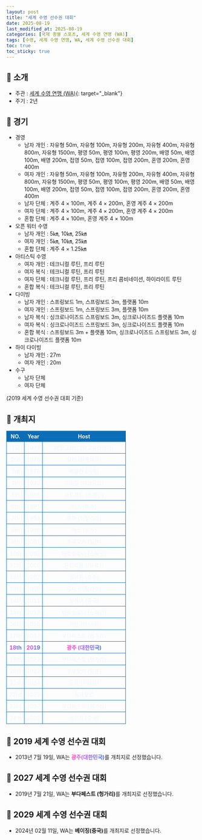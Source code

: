 ```yaml
---
layout: post
title: "세계 수영 선수권 대회"
date: 2025-08-19
last_modified_at: 2025-08-19
categories: [국제 종별 스포츠, 세계 수영 연맹 (WA)]
tags: [수영, 세계 수영 연맹, WA, 세계 수영 선수권 대회]
toc: true
toc_sticky: true
---
```

<style>
    /* 테이블 서식 */
    table {
        width: 100%;
        border-collapse: collapse;
        font-size: 14px;
        color: #f0f6fc;
      }
      th, td {
        border: 1px solid #0B6DB7;
        padding: 5px;
        text-align: center;
        font-weight: normal;
      }
</style>
## 📜 소개
* 주관 : [세계 수영 연맹 (WA)](https://www.worldaquatics.com/){: target="_blank"}
* 주기 : 2년

## 📜 경기
* 경영
  * 남자 개인 : 자유형 50m, 자유형 100m, 자유형 200m, 자유형 400m, 자유형 800m, 자유형 1500m, 평영 50m, 평영 100m, 평영 200m, 배영 50m, 배영 100m, 배영 200m, 접영 50m, 접영 100m, 접영 200m, 혼영 200m, 혼영 400m
  * 여자 개인 : 자유형 50m, 자유형 100m, 자유형 200m, 자유형 400m, 자유형 800m, 자유형 1500m, 평영 50m, 평영 100m, 평영 200m, 배영 50m, 배영 100m, 배영 200m, 접영 50m, 접영 100m, 접영 200m, 혼영 200m, 혼영 400m
  * 남자 단체 : 계주 4 × 100m, 계주 4 × 200m, 혼영 계주 4 × 200m
  * 여자 단체 : 계주 4 × 100m, 계주 4 × 200m, 혼영 계주 4 × 200m
  * 혼합 단체 :  계주 4 × 100m, 혼영 계주 4 × 100m
* 오픈 워터 수영
  * 남자 개인 : 5㎞, 10㎞, 25㎞
  * 여자 개인 : 5㎞, 10㎞, 25㎞
  * 혼합 단체 : 계주 4 × 1.25㎞
* 아티스틱 수영
  * 여자 개인 : 테크니컬 루틴, 프리 루틴
  * 여자 복식 : 테크니컬 루틴, 프리 루틴
  * 여자 단체 : 테크니컬 루틴, 프리 루틴, 프리 콤비네이션, 하이라이트 루틴
  * 혼합 복식 : 테크니컬 루틴, 프리 루틴
* 다이빙
  * 남자 개인 : 스프링보드 1m, 스프링보드 3m, 플랫폼 10m
  * 여자 개인 : 스프링보드 1m, 스프링보드 3m, 플랫폼 10m
  * 남자 복식 : 싱크로나이즈드 스프링보드 3m, 싱크로나이즈드 플랫폼 10m
  * 여자 복식 : 싱크로나이즈드 스프링보드 3m, 싱크로나이즈드 플랫폼 10m
  * 혼합 복식 : 스프링보드 3m + 플랫폼 10m, 싱크로나이즈드 스프링보드 3m, 싱크로나이즈드 플랫폼 10m
* 하이 다이빙
  * 남자 개인 : 27m
  * 여자 개인 : 20m
* 수구
  * 남자 단체
  * 여자 단체

(2019 세계 수영 선수권 대회 기준)

## 📜 개최지
<html>

<head>
    <meta charset="UTF-8">
</head>

<body>
    <table>
        <tr style="background: #0B6DB7;">
            <th style="width: 15%; font-weight: bold;">NO.</th>
            <th style="width: 15%; font-weight: bold;">Year</th>
            <th style="width: 70%; font-weight: bold;">Host</th>
        </tr>
        <tr>
            <th>1st</th>
            <th>1973</th>
            <th>베오그라드 (유고슬라비아)</th>
        </tr>
        <tr>
            <th>2nd</th>
            <th>1975</th>
            <th>칼리 (콜롬비아)</th>
        </tr>
        <tr>
            <th>3rd</th>
            <th>1978</th>
            <th>베를린 (서독)</th>
        </tr>
        <tr>
            <th>4th</th>
            <th>1982</th>
            <th>과야킬 (에콰도르)</th>
        </tr>
        <tr>
            <th>5th</th>
            <th>1986</th>
            <th>마드리드 (스페인)</th>
        </tr>
        <tr>
            <th>6th</th>
            <th>1991</th>
            <th>퍼스 (호주)</th>
        </tr>
        <tr>
            <th>7th</th>
            <th>1994</th>
            <th>로마 (이탈리아)</th>
        </tr>
        <tr>
            <th>8th</th>
            <th>1998</th>
            <th>퍼스 (호주)</th>
        </tr>
        <tr>
            <th>9th</th>
            <th>2001</th>
            <th>후쿠오카 (일본)</th>
        </tr>
        <tr>
            <th>10th</th>
            <th>2003</th>
            <th>바르셀로나 (스페인)</th>
        </tr>
        <tr>
            <th>11th</th>
            <th>2005</th>
            <th>몬트리올 (캐나다)</th>
        </tr>
        <tr>
            <th>12th</th>
            <th>2007</th>
            <th>멜버른 (호주)</th>
        </tr>
        <tr>
            <th>13th</th>
            <th>2009</th>
            <th>로마 (이탈리아)</th>
        </tr>
        <tr>
            <th>14th</th>
            <th>2011</th>
            <th>상하이 (중국)</th>
        </tr>
        <tr>
            <th>15th</th>
            <th>2013</th>
            <th>바르셀로나 (스페인)</th>
        </tr>
        <tr>
            <th>16th</th>
            <th>2015</th>
            <th>카잔 (러시아)</th>
        </tr>
        <tr>
            <th>17th</th>
            <th>2017</th>
            <th>부다페스트 (헝가리)</th>
        </tr>
        <tr>
            <th><span style="background: text linear-gradient(to right, #FF43A8, #BE5DFA, #776CFF, #4172F2); font-weight: bold; -webkit-background-clip: text; -webkit-text-fill-color: transparent;">18th</span></th>
            <th><span style="background: text linear-gradient(to right, #FF43A8, #BE5DFA, #776CFF, #4172F2); font-weight: bold; -webkit-background-clip: text; -webkit-text-fill-color: transparent;">2019</span></th>
            <th><span style="background: text linear-gradient(to right, #FF43A8, #BE5DFA, #776CFF, #4172F2); font-weight: bold; -webkit-background-clip: text; -webkit-text-fill-color: transparent;">광주 (대한민국)</span></th>
        </tr>
        <tr>
            <th>19th</th>
            <th>2022</th>
            <th>부다페스트 (헝가리)</th>
        </tr>
        <tr>
            <th>20th</th>
            <th>2023</th>
            <th>후쿠오카 (일본)</th>
        </tr>
        <tr>
            <th>21st</th>
            <th>2024</th>
            <th>도하 (카타르)</th>
        </tr>
        <tr>
            <th>22nd</th>
            <th>2025</th>
            <th>싱가포르</th>
        </tr>
        <tr>
            <th>23rd</th>
            <th>2027</th>
            <th>부다페스트 (헝가리)</th>
        </tr>
        <tr>
            <th>24th</th>
            <th>2029</th>
            <th>베이징 (중국)</th>
        </tr>
    </table>
</body>

</html>

## 📜 2019 세계 수영 선수권 대회
* 2013년 7월 19일, WA는 <span style="background: text linear-gradient(to right, #FF43A8, #BE5DFA, #776CFF, #4172F2); font-weight: bold; -webkit-background-clip: text; -webkit-text-fill-color: transparent;">광주(대한민국)</span>를 개최지로 선정했습니다.

## 📜 2027 세계 수영 선수권 대회
* 2019년 7월 21일, WA는 <span style="font-weight: bold;">부다페스트 (헝가리)</span>를 개최지로 선정했습니다.

## 📜 2029 세계 수영 선수권 대회
* 2024년 02월 11일, WA는 <span style="font-weight: bold;">베이징(중국)</span>를 개최지로 선정했습니다.
